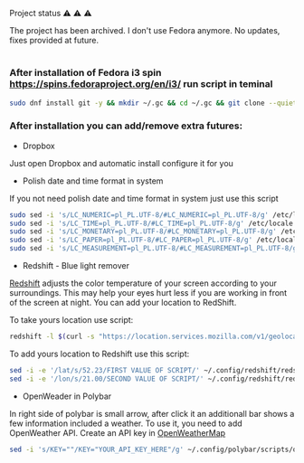 Project status
:warning: :warning: :warning:

The project has been archived. I don't use Fedora anymore. No updates, fixes provided at future.

#
#
#

### After installation of Fedora i3 spin https://spins.fedoraproject.org/en/i3/ run script in teminal

```bash
sudo dnf install git -y && mkdir ~/.gc && cd ~/.gc && git clone --quiet https://github.com/pietryszak/fedora-installer.git && cd fedora-installer && chmod +x install.sh && ./install.sh 
```

### After installation you can add/remove extra futures:
* Dropbox

Just open Dropbox and automatic install configure it for you

* Polish date and time format in system

If you not need polish date and time format in system just use this script
```bash
sudo sed -i 's/LC_NUMERIC=pl_PL.UTF-8/#LC_NUMERIC=pl_PL.UTF-8/g' /etc/locale.conf
sudo sed -i 's/LC_TIME=pl_PL.UTF-8/#LC_TIME=pl_PL.UTF-8/g' /etc/locale.conf
sudo sed -i 's/LC_MONETARY=pl_PL.UTF-8/#LC_MONETARY=pl_PL.UTF-8/g' /etc/locale.conf
sudo sed -i 's/LC_PAPER=pl_PL.UTF-8/#LC_PAPER=pl_PL.UTF-8/g' /etc/locale.conf
sudo sed -i 's/LC_MEASUREMENT=pl_PL.UTF-8/#LC_MEASUREMENT=pl_PL.UTF-8/g' /etc/locale.conf
```

* Redshift - Blue light remover 

[Redshift](https://github.com/jonls/redshift) adjusts the color temperature of your screen according to your surroundings. This may help your eyes hurt less if you are working in front of the screen at night. You can add your location to RedShift.

To take yours location use script:
```bash
redshift -l $(curl -s "https://location.services.mozilla.com/v1/geolocate?key=geoclue" | jq '.location.lat, .location.lng' | tr '\n' ':' | sed 's/:$//')
```

To add yours location to Redshift use this script:
```bash
sed -i -e '/lat/s/52.23/FIRST VALUE OF SCRIPT/' ~/.config/redshift/redshift.conf
sed -i -e '/lon/s/21.00/SECOND VALUE OF SCRIPT/' ~/.config/redshift/redshift.conf
```

*  OpenWeader in Polybar 

In right side of polybar is small arrow, after click it an additionall bar shows a few information included a weather. To use it, you need to add OpenWeather API.
Create an API key in [OpenWeatherMap](https://home.openweathermap.org)

```bash
sed -i 's/KEY=""/KEY="YOUR_API_KEY_HERE"/g' ~/.config/polybar/scripts/openweathermap-fullfeatured.sh
```
